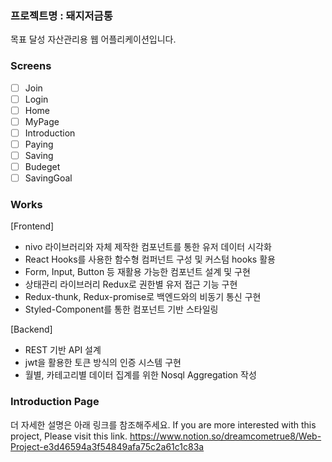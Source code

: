 ### 프로젝트명 : 돼지저금통

목표 달성 자산관리용 웹 어플리케이션입니다. 

### Screens

- [ ] Join 
- [ ] Login 
- [ ] Home 
- [ ] MyPage
- [ ] Introduction
- [ ] Paying 
- [ ] Saving 
- [ ] Budeget
- [ ] SavingGoal

### Works 

[Frontend]
- nivo 라이브러리와 자체 제작한 컴포넌트를 통한 유저 데이터 시각화
- React Hooks를 사용한 함수형 컴퍼넌트 구성 및 커스텀 hooks 활용
- Form, Input, Button 등 재활용 가능한 컴포넌트 설계 및 구현 
- 상태관리 라이브러리 Redux로 권한별 유저 접근 기능 구현
- Redux-thunk, Redux-promise로 백엔드와의 비동기 통신 구현
- Styled-Component를 통한 컴포넌트 기반 스타일링 

[Backend] 
- REST 기반 API 설계 
- jwt을 활용한 토큰 방식의 인증 시스템 구현
- 월별, 카테고리별 데이터 집계를 위한 Nosql Aggregation 작성

### Introduction Page

더 자세한 설명은 아래 링크를 참조해주세요. If you are more interested with this project, Please visit this link. 
https://www.notion.so/dreamcometrue8/Web-Project-e3d46594a3f54849afa75c2a61c1c83a
